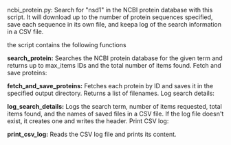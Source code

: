 ncbi_protein.py: Search for "nsd1" in the NCBI protein database with this script. It will download up to the number of protein sequences specified, save each sequence in its own file, and keepa log of the search information in a CSV file.

the script contains the following functions


**search_protein:** Searches the NCBI protein database for the given term and returns up to max_items IDs and the total number of items found.
Fetch and save proteins:

**fetch_and_save_proteins:** Fetches each protein by ID and saves it in the specified output directory. Returns a list of filenames.
Log search details:

**log_search_details:** Logs the search term, number of items requested, total items found, and the names of saved files in a CSV file. If the log file doesn't exist, it creates one and writes the header.
Print CSV log:

**print_csv_log:** Reads the CSV log file and prints its content.


